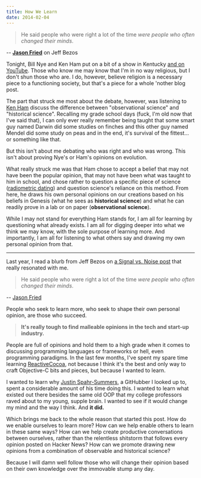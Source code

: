 ```yaml
---
title: How We Learn
date: 2014-02-04
---
```


> He said people who were right a lot of the time _were people who often changed their minds_.

-- **[Jason Fried](http://37signals.com/svn/posts/3289-some-advice-from-jeff-bezos)** on Jeff Bezos

Tonight, Bill Nye and Ken Ham put on a bit of a show in Kentucky
[and on YouTube](http://www.youtube.com/watch?v=z6kgvhG3AkI). Those who know me may know that I'm in
no way religious, but I don't shun those who are. I do, however, believe religion is a necessary
piece to a functioning society, but that's a piece for a whole 'nother blog post.

The part that struck me most about the debate, however, was listening to
[Ken Ham](http://en.wikipedia.org/wiki/Ken_Ham) discuss the difference between "observational
science" and "historical science". Recalling my grade school days (fuck, I'm old now that I've said
that), I can only ever really remember being taught that some smart guy named Darwin did some
studies on finches and this other guy named Mendel did some study on peas and in the end, it's
survival of the fittest... or something like that.

But this isn't about me debating who was right and who was wrong. This isn't about proving Nye's or
Ham's opinions on evolution.

What really struck me was that Ham chose to accept a belief that may not have been the popular
opinion, that may not have been what was taught to him in school, and chose rather to question a
specific piece of science ([radiometric dating](http://en.wikipedia.org/wiki/Radiometric_dating))
and question science's reliance on this method. From here, he draws his own personal opinions on our
creations based on his beliefs in Genesis (what he sees as **historical science**) and what he can
readily prove in a lab or on paper (**observational science**).

While I may not stand for everything Ham stands for, I am all for learning by questioning what
already exists. I am all for digging deeper into what we think we may know, with the sole purpose of
learning more. And importantly, I am all for listening to what others say and drawing my own
personal opinion from that.

---

Last year, I read a blurb from Jeff Bezos on
[a Signal vs. Noise post](http://37signals.com/svn/posts/3289-some-advice-from-jeff-bezos) that
really resonated with me.

> He said people who were right a lot of the time _were people who often changed their minds_.

-- [Jason Fried](http://37signals.com/svn/posts/3289-some-advice-from-jeff-bezos)

People who seek to learn more, who seek to shape their own personal opinion, are those who succeed.

> **It's really tough to find malleable opinions in the tech and start-up industry.**

People are full of opinions and hold them to a high grade when it comes to discussing programming
languages or frameworks or hell, even programming paradigms. In the last few months, I've spent my
spare time learning [ReactiveCocoa](https://github.com/ReactiveCocoa/ReactiveCocoa), not because I
think it's the best and only way to craft Objective-C bits and pieces, but because I wanted to
learn.

I wanted to learn why [Justin Spahr-Summers](https://github.com/jspahrsummers), a GitHubber I looked
up to, spent a considerable amount of his time doing this. I wanted to learn what existed out there
besides the same old OOP that my college professors raved about to my young, supple brain. I wanted
to see if it would change my mind and the way I think. And **it did.**

Which brings me back to the whole reason that started this post. How do we enable ourselves to learn
more? How can we help enable others to learn in these same ways? How can we help create productive
conversations between ourselves, rather than the relentless shitstorm that follows every opinion
posted on Hacker News? How can we promote drawing new opinions from a combination of observable and
historical science?

Because I will damn well follow those who will change their opinion based on their own knowledge
over the immovable stump any day.
